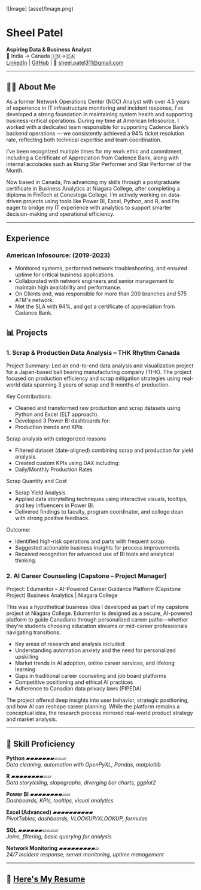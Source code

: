 ![Image] (asset/Image.png)
# Sheel Patel

**Aspiring Data & Business Analyst**  
📍 India → Canada 🇮🇳→🇨🇦  
[LinkedIn](https://www.linkedin.com/in/sheelp311) | [GitHub](https://github.com/sheel311) | 📧 sheel.patel311@gmail.com

---

## 👨‍💻 About Me  
As a former Network Operations Center (NOC) Analyst with over 4.5 years of experience in IT infrastructure monitoring and incident response, I’ve developed a strong foundation in maintaining system health and supporting business-critical operations. During my time at American Infosource, I worked with a dedicated team responsible for supporting Cadence Bank’s backend operations — we consistently achieved a 94% ticket resolution rate, reflecting both technical expertise and team coordination.

I’ve been recognized multiple times for my work ethic and commitment, including a Certificate of Appreciation from Cadence Bank, along with internal accolades such as Rising Star Performer and Star Performer of the Month.

Now based in Canada, I’m advancing my skills through a postgraduate certificate in Business Analytics at Niagara College, after completing a diploma in FinTech at Conestoga College. I’m actively working on data-driven projects using tools like Power BI, Excel, Python, and R, and I’m eager to bridge my IT experience with analytics to support smarter decision-making and operational efficiency.

---

## Experience 

### American Infosource: (2019-2023)
-  Monitored systems, performed network troubleshooting, and ensured uptime for critical business applications.
-  Collaborated with network engineers and senior management to maintain high availability and performance.
-  On Clients end, was responsible for more than 200 branches and 575 ATM's network.
-  Met the SLA with 94%, and got a certificate of appreciation from Cadance Bank. 

## 📊 Projects  
### 1. Scrap & Production Data Analysis – THK Rhythm Canada
Project Summary:
Led an end-to-end data analysis and visualization project for a Japan-based ball bearing manufacturing company (THK). The project focused on production efficiency and scrap mitigation strategies using real-world data spanning 3 years of scrap and 9 months of production.

Key Contributions:

- Cleaned and transformed raw production and scrap datasets using Python and Excel (ELT approach).
-  Developed 3 Power BI dashboards for:
-  Production trends and KPIs

Scrap analysis with categorized reasons

- Filtered dataset (date-aligned) combining scrap and production for yield analysis.
- Created custom KPIs using DAX including:
- Daily/Monthly Production Rates

Scrap Quantity and Cost
- Scrap Yield Analysis
- Applied data storytelling techniques using interactive visuals, tooltips, and key influencers in Power BI.
- Delivered findings to faculty, program coordinator, and college dean with strong positive feedback.

Outcome:

- Identified high-risk operations and parts with frequent scrap.
- Suggested actionable business insights for process improvements.
- Received recognition for advanced use of BI tools and analytical thinking.



### 2. AI Career Counseling (Capstone – Project Manager)  
Project: Edumentor – AI-Powered Career Guidance Platform (Capstone Project)
Business Analytics | Niagara College

This was a hypothetical business idea I developed as part of my capstone project at Niagara College. Edumentor is designed as a secure, AI-powered platform to guide Canadians through personalized career paths—whether they’re students choosing education streams or mid-career professionals navigating transitions.

- Key areas of research and analysis included:
- Understanding automation anxiety and the need for personalized upskilling
- Market trends in AI adoption, online career services, and lifelong learning
- Gaps in traditional career counseling and job board platforms
- Competitive positioning and ethical AI practices
- Adherence to Canadian data privacy laws (PIPEDA)

The project offered deep insights into user behavior, strategic positioning, and how AI can reshape career planning. While the platform remains a conceptual idea, the research process mirrored real-world product strategy and market analysis.

---

## 🧠 Skill Proficiency

**Python** ▰▰▰▰▰▰▰▱▱▱  
*Data cleaning, automation with OpenPyXL, Pandas, matplotlib*

**R** ▰▰▰▰▰▰▰▰▱▱  
*Data storytelling, slopegraphs, diverging bar charts, ggplot2*

**Power BI** ▰▰▰▰▰▰▰▰▱▱  
*Dashboards, KPIs, tooltips, visual analytics*

**Excel (Advanced)** ▰▰▰▰▰▰▰▰▰▰  
*PivotTables, dashboards, VLOOKUP/XLOOKUP, formulas*

**SQL** ▰▰▰▰▰▰▱▱▱▱  
*Joins, filtering, basic querying for analysis*

**Network Monitoring** ▰▰▰▰▰▰▰▰▰▱  
*24/7 incident response, server monitoring, uptime management* 

---

## 📄 [Here's My Resume](Sheel_Patel_Resume.pdf)
